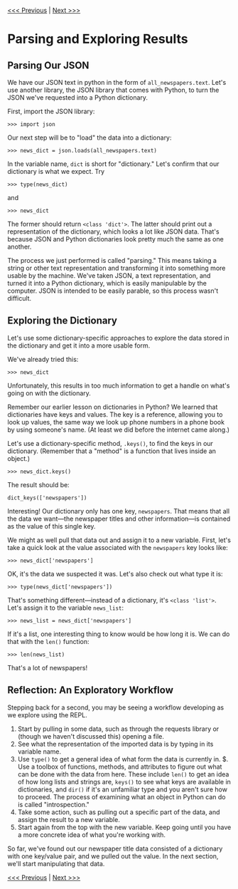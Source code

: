 [<<< Previous](requests.md) | [Next >>>](transform.md)

# Parsing and Exploring Results

## Parsing Our JSON

We have our JSON text in python in the form of `all_newspapers.text`. Let's use another library, the JSON library that comes with Python, to turn the JSON we've requested into a Python dictionary.

First, import the JSON library:

	>>> import json
	
Our next step will be to "load" the data into a dictionary:

	>>> news_dict = json.loads(all_newspapers.text)
	
In the variable name, `dict` is short for "dictionary." 
Let's confirm that our dictionary is what we expect. Try

	>>> type(news_dict)
	
and

	>>> news_dict
	
The former should return `<class 'dict'>`. The latter should print out a representation of the dictionary, which looks a lot like JSON data. That's because JSON and Python dictionaries look pretty much the same as one another.

The process we just performed is called "parsing." This means taking a string or other text representation and transforming it into something more usable by the machine. We've taken JSON, a text representation, and turned it into a Python dictionary, which is easily manipulable by the computer. JSON is intended to be easily parable, so this process wasn't difficult.

## Exploring the Dictionary

Let's use some dictionary-specific approaches to explore the data stored in the dictionary and get it into a more usable form.

We've already tried this:

	>>> news_dict
	
Unfortunately, this results in too much information to get a handle on what's going on with the dictionary.

Remember our earlier lesson on dictionaries in Python? We learned that dictionaries have keys and values. The key is a reference, allowing you to look up values, the same way we look up phone numbers in a phone book by using someone's name. (At least we did before the internet came along.)

Let's use a dictionary-specific method, `.keys()`, to find the keys in our dictionary. (Remember that a "method" is a function that lives inside an object.)

	>>> news_dict.keys()
	
The result should be:

	dict_keys(['newspapers'])

Interesting! Our dictionary only has one key, `newspapers`. That means that all the data we want—the newspaper titles and other information—is contained as the value of this single key.

We might as well pull that data out and assign it to a new variable. First, let's take a quick look at the value associated with the `newspapers` key looks like:

	>>> news_dict['newspapers']
	
OK, it's the data we suspected it was. Let's also check out what type it is:

	>>> type(news_dict['newspapers'])

That's something different—instead of a dictionary, it's `<class 'list'>`. Let's assign it to the variable `news_list`:

	>>> news_list = news_dict['newspapers']

If it's a list, one interesting thing to know would be how long it is. We can do that with the `len()` function:

	>>> len(news_list)
	
That's a lot of newspapers!

## Reflection: An Exploratory Workflow

Stepping back for a second, you may be seeing a workflow developing as we explore using the REPL.

1. Start by pulling in some data, such as through the requests library or (though we haven't discussed this) opening a file.
2. See what the representation of the imported data is by typing in its variable name.
3. Use `type()` to get a general idea of what form the data is currently in.
$. Use a toolbox of functions, methods, and attributes to figure out what can be done with the data from here. These include `len()` to get an idea of how long lists and strings are, `keys()` to see what keys are available in dictionaries, and `dir()` if it's an unfamiliar type and you aren't sure how to proceed. The process of examining what an object in Python can do is called "introspection."
4. Take some action, such as pulling out a specific part of the data, and assign the result to a new variable.
5. Start again from the top with the new variable. Keep going until you have a more concrete idea of what you're working with.

So far, we've found out our newspaper title data consisted of a dictionary with one key/value pair, and we pulled out the value. In the next section, we'll start manipulating that data.

[<<< Previous](requests.md) | [Next >>>](transform.md)
